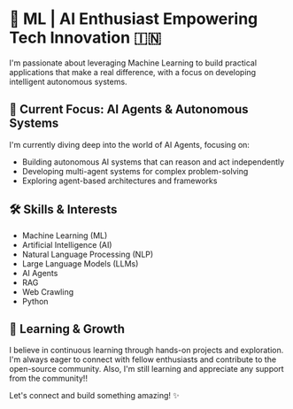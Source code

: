 # 🚀 ML | AI Enthusiast  Empowering Tech Innovation 🇮🇳
I'm passionate about leveraging Machine Learning to build practical applications that make a real difference, with a focus on developing intelligent autonomous systems.

## 🧠 Current Focus: AI Agents & Autonomous Systems
I'm currently diving deep into the world of AI Agents, focusing on:
*   Building autonomous AI systems that can reason and act independently
*   Developing multi-agent systems for complex problem-solving
*   Exploring agent-based architectures and frameworks

## 🛠️ Skills & Interests
*   Machine Learning (ML)
*   Artificial Intelligence (AI)
*   Natural Language Processing (NLP)
*   Large Language Models (LLMs)
*   AI Agents
*   RAG
*   Web Crawling
*   Python

## 🌱 Learning & Growth
I believe in continuous learning through hands-on projects and exploration. I'm always eager to connect with fellow enthusiasts and contribute to the open-source community.
Also, I'm still learning and appreciate any support from the community!!

Let's connect and build something amazing! ✨ 


